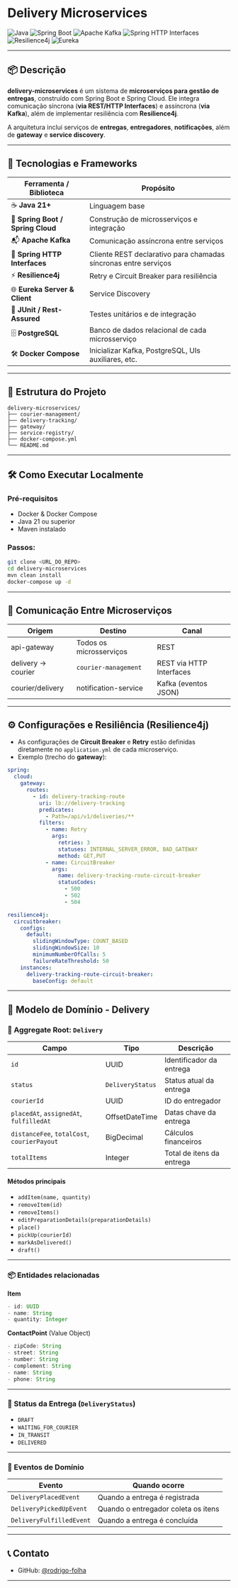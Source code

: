 # Delivery Microservices

![Java](https://img.shields.io/badge/Java-21+-red?logo=java\&style=flat-square)
![Spring Boot](https://img.shields.io/badge/Spring%20Boot-3.x-brightgreen?logo=spring\&style=flat-square)
![Apache Kafka](https://img.shields.io/badge/Kafka-Streaming-black?logo=apachekafka\&style=flat-square)
![Spring HTTP Interfaces](https://img.shields.io/badge/Spring%20HTTP%20Interfaces-Declarative%20REST-orange?style=flat-square)
![Resilience4j](https://img.shields.io/badge/Resilience4j-Retry%20%26%20Circuit%20Breaker-yellow?style=flat-square)
![Eureka](https://img.shields.io/badge/Eureka-Service%20Discovery-blue?style=flat-square)

---

## 📦 Descrição

**delivery-microservices** é um sistema de **microserviços para gestão de entregas**, construído com Spring Boot e Spring Cloud.
Ele integra comunicação síncrona (**via REST/HTTP Interfaces**) e assíncrona (**via Kafka**), além de implementar resiliência com **Resilience4j**.

A arquitetura inclui serviços de **entregas**, **entregadores**, **notificações**, além de **gateway** e **service discovery**.

---

## 🧠 Tecnologias e Frameworks

| Ferramenta / Biblioteca           | Propósito                                                       |
| --------------------------------- | --------------------------------------------------------------- |
| ☕ **Java 21+**                    | Linguagem base                                                  |
| 🌱 **Spring Boot / Spring Cloud** | Construção de microsserviços e integração                       |
| 📬 **Apache Kafka**               | Comunicação assíncrona entre serviços                           |
| 🔗 **Spring HTTP Interfaces**     | Cliente REST declarativo para chamadas síncronas entre serviços |
| ⚡ **Resilience4j**                | Retry e Circuit Breaker para resiliência                        |
| 🌐 **Eureka Server & Client**     | Service Discovery                                               |
| 🧪 **JUnit / Rest-Assured**       | Testes unitários e de integração                                |
| 🗄️ **PostgreSQL**                | Banco de dados relacional de cada microsserviço                 |
| 🛠️ **Docker Compose**            | Inicializar Kafka, PostgreSQL, UIs auxiliares, etc.             |

---

## 📁 Estrutura do Projeto

```
delivery-microservices/
├── courier-management/
├── delivery-tracking/
├── gateway/
├── service-registry/
├── docker-compose.yml
└── README.md
```

---

## 🛠️ Como Executar Localmente

### Pré-requisitos

* Docker & Docker Compose
* Java 21 ou superior
* Maven instalado

### Passos:

```bash
git clone <URL_DO_REPO>
cd delivery-microservices
mvn clean install
docker-compose up -d
```

---

## 🔌 Comunicação Entre Microserviços

| Origem             | Destino                 | Canal                    |
| ------------------ | ----------------------- | ------------------------ |
| api-gateway        | Todos os microsserviços | REST                     |
| delivery → courier | `courier-management`    | REST via HTTP Interfaces |
| courier/delivery   | notification-service    | Kafka (eventos JSON)     |

---

## ⚙️ Configurações e Resiliência (Resilience4j)

* As configurações de **Circuit Breaker** e **Retry** estão definidas diretamente no `application.yml` de cada microserviço.
* Exemplo (trecho do **gateway**):

```yaml
spring:
  cloud:
    gateway:
      routes:
        - id: delivery-tracking-route
          uri: lb://delivery-tracking
          predicates:
            - Path=/api/v1/deliveries/**
          filters:
            - name: Retry
              args:
                retries: 3
                statuses: INTERNAL_SERVER_ERROR, BAD_GATEWAY
                method: GET,PUT
            - name: CircuitBreaker
              args:
                name: delivery-tracking-route-circuit-breaker
                statusCodes:
                  - 500
                  - 502
                  - 504

resilience4j:
  circuitbreaker:
    configs:
      default:
        slidingWindowType: COUNT_BASED
        slidingWindowSize: 10
        minimumNumberOfCalls: 5
        failureRateThreshold: 50
    instances:
      delivery-tracking-route-circuit-breaker:
        baseConfig: default
```

---

## 📐 Modelo de Domínio - Delivery

### 🧱 Aggregate Root: `Delivery`

| Campo                                       | Tipo             | Descrição                 |
| ------------------------------------------- | ---------------- | ------------------------- |
| `id`                                        | UUID             | Identificador da entrega  |
| `status`                                    | `DeliveryStatus` | Status atual da entrega   |
| `courierId`                                 | UUID             | ID do entregador          |
| `placedAt`, `assignedAt`, `fulfilledAt`     | OffsetDateTime   | Datas chave da entrega    |
| `distanceFee`, `totalCost`, `courierPayout` | BigDecimal       | Cálculos financeiros      |
| `totalItems`                                | Integer          | Total de itens da entrega |

#### Métodos principais

* `addItem(name, quantity)`
* `removeItem(id)`
* `removeItems()`
* `editPreparationDetails(preparationDetails)`
* `place()`
* `pickUp(courierId)`
* `markAsDelivered()`
* `draft()`

---

### 📦 Entidades relacionadas

**Item**

```java
- id: UUID
- name: String
- quantity: Integer
```

**ContactPoint** (Value Object)

```java
- zipCode: String
- street: String
- number: String
- complement: String
- name: String
- phone: String
```

---

### 🧭 Status da Entrega (`DeliveryStatus`)

* `DRAFT`
* `WAITING_FOR_COURIER`
* `IN_TRANSIT`
* `DELIVERED`

---

### 📡 Eventos de Domínio

| Evento                   | Quando ocorre                       |
| ------------------------ | ----------------------------------- |
| `DeliveryPlacedEvent`    | Quando a entrega é registrada       |
| `DeliveryPickedUpEvent`  | Quando o entregador coleta os itens |
| `DeliveryFulfilledEvent` | Quando a entrega é concluída        |

---

## 📞 Contato

* GitHub: [@rodrigo-folha](https://github.com/rodrigo-folha)

---